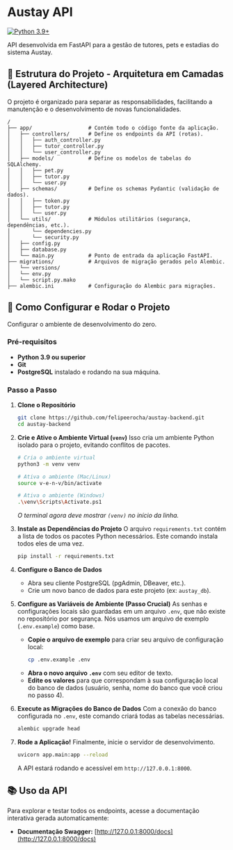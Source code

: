 # Austay API

[![Python 3.9+](https://img.shields.io/badge/python-3.9+-blue.svg)](https://www.python.org/downloads/release/python-390/)

API desenvolvida em FastAPI para a gestão de tutores, pets e estadias do sistema Austay.

## 📜 Estrutura do Projeto - Arquitetura em Camadas (Layered Architecture)

O projeto é organizado para separar as responsabilidades, facilitando a manutenção e o desenvolvimento de novas funcionalidades. 

```
/
├── app/                  # Contém todo o código fonte da aplicação.
│   ├── controllers/      # Define os endpoints da API (rotas).
│   │   ├── auth_controller.py
│   │   ├── tutor_controller.py
│   │   └── user_controller.py
│   ├── models/           # Define os modelos de tabelas do SQLAlchemy.
│   │   ├── pet.py
│   │   ├── tutor.py
│   │   └── user.py
│   ├── schemas/          # Define os schemas Pydantic (validação de dados).
│   │   ├── token.py
│   │   ├── tutor.py
│   │   └── user.py
│   └── utils/            # Módulos utilitários (segurança, dependências, etc.).
│       └── dependencies.py
│       └── security.py
│   ├── config.py
│   ├── database.py
│   └── main.py           # Ponto de entrada da aplicação FastAPI.
├── migrations/           # Arquivos de migração gerados pelo Alembic.
│   └── versions/
│   └── env.py
│   └── script.py.mako
├── alembic.ini           # Configuração do Alembic para migrações.
```

## 🚀 Como Configurar e Rodar o Projeto

Configurar o ambiente de desenvolvimento do zero.

### Pré-requisitos
* **Python 3.9 ou superior**
* **Git**
* **PostgreSQL** instalado e rodando na sua máquina.

### Passo a Passo

1.  **Clone o Repositório**
    ```bash
    git clone https://github.com/felipeerocha/austay-backend.git
    cd austay-backend
    ```

2.  **Crie e Ative o Ambiente Virtual (`venv`)**
    Isso cria um ambiente Python isolado para o projeto, evitando conflitos de pacotes.
    ```bash
    # Cria o ambiente virtual
    python3 -m venv venv

    # Ativa o ambiente (Mac/Linux)
    source v-e-n-v/bin/activate  

    # Ativa o ambiente (Windows)
    .\venv\Scripts\Activate.ps1
    ```
    *O terminal agora deve mostrar `(venv)` no início da linha.*

3.  **Instale as Dependências do Projeto**
    O arquivo `requirements.txt` contém a lista de todos os pacotes Python necessários. Este comando instala todos eles de uma vez.
    ```bash
    pip install -r requirements.txt
    ```

4.  **Configure o Banco de Dados**
    - Abra seu cliente PostgreSQL (pgAdmin, DBeaver, etc.).
    - Crie um novo banco de dados para este projeto (ex: `austay_db`).

5.  **Configure as Variáveis de Ambiente (Passo Crucial)**
    As senhas e configurações locais são guardadas em um arquivo `.env`, que não existe no repositório por segurança. Nós usamos um arquivo de exemplo (`.env.example`) como base.

    - **Copie o arquivo de exemplo** para criar seu arquivo de configuração local:
      ```bash
      cp .env.example .env
      ```
    - **Abra o novo arquivo `.env`** com seu editor de texto.
    - **Edite os valores** para que correspondam à sua configuração local do banco de dados (usuário, senha, nome do banco que você criou no passo 4).

6.  **Execute as Migrações do Banco de Dados**
    Com a conexão do banco configurada no `.env`, este comando criará todas as tabelas necessárias.
    ```bash
    alembic upgrade head
    ```

7.  **Rode a Aplicação!**
    Finalmente, inicie o servidor de desenvolvimento.
    ```bash
    uvicorn app.main:app --reload
    ```
    A API estará rodando e acessível em `http://127.0.0.1:8000`.

## 📚 Uso da API

Para explorar e testar todos os endpoints, acesse a documentação interativa gerada automaticamente:

* **Documentação Swagger:** [http://127.0.0.1:8000/docs](http://127.0.0.1:8000/docs)
